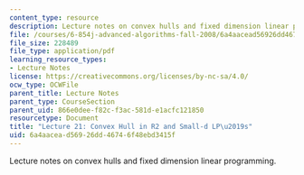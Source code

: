 ```yaml
---
content_type: resource
description: Lecture notes on convex hulls and fixed dimension linear programming.
file: /courses/6-854j-advanced-algorithms-fall-2008/6a4aacead56926dd46746f48ebd3415f_lec21.pdf
file_size: 228489
file_type: application/pdf
learning_resource_types:
- Lecture Notes
license: https://creativecommons.org/licenses/by-nc-sa/4.0/
ocw_type: OCWFile
parent_title: Lecture Notes
parent_type: CourseSection
parent_uid: 866e0dee-f82c-f3ac-581d-e1acfc121850
resourcetype: Document
title: "Lecture 21: Convex Hull in R2 and Small-d LP\u2019s"
uid: 6a4aacea-d569-26dd-4674-6f48ebd3415f
---
```

Lecture notes on convex hulls and fixed dimension linear programming.